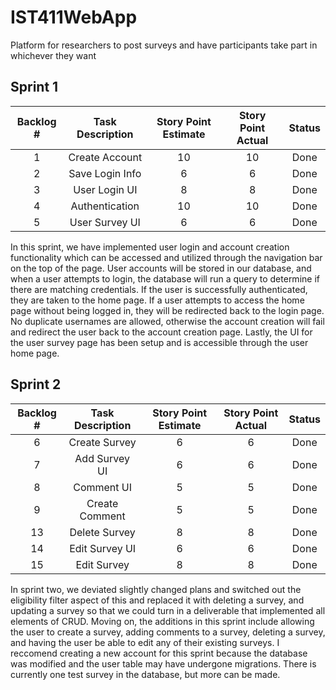 # IST411WebApp
Platform for researchers to post surveys and have participants take part in whichever they want

## Sprint 1
| Backlog #     | Task Description | Story Point Estimate  | Story Point Actual | Status |
|:-------------:|:----------------:|:---------------------:|:------------------:|:------:|
| 1             | Create Account   | 10                    | 10                 | Done   |
| 2             | Save Login Info  | 6                     | 6                  | Done   |
| 3             | User Login UI    | 8                     | 8                  | Done   |
| 4             | Authentication   | 10                    | 10                 | Done   |
| 5             | User Survey UI   | 6                     | 6                  | Done   |

In this sprint, we have implemented user login and account creation functionality which can be accessed and utilized through the navigation bar on the top of the page. User accounts will be stored in our database, and when a user attempts to login, the database will run a query to determine if there are matching credentials. If the user is successfully authenticated, they are taken to the home page. If a user attempts to access the home page without being logged in, they will be redirected back to the login page. No duplicate usernames are allowed, otherwise the account creation will fail and redirect the user back to the account creation page. Lastly, the UI for the user survey page has been setup and is accessible through the user home page.

## Sprint 2
| Backlog #     | Task Description | Story Point Estimate  | Story Point Actual | Status |
|:-------------:|:----------------:|:---------------------:|:------------------:|:------:|
| 6             | Create Survey    | 6                     | 6                  | Done   |
| 7             | Add Survey UI    | 6                     | 6                  | Done   |
| 8             | Comment UI       | 5                     | 5                  | Done   |
| 9             | Create Comment   | 5                     | 5                  | Done   |
| 13            | Delete Survey    | 8                     | 8                  | Done   |
| 14            | Edit Survey UI   | 6                     | 6                  | Done   |
| 15            | Edit Survey      | 8                     | 8                  | Done   |

In sprint two, we deviated slightly changed plans and switched out the eligibility filter aspect of this and replaced it with deleting a survey, and updating a survey so that we could turn in a deliverable that implemented all elements of CRUD. Moving on, the additions in this sprint include allowing the user to create a survey, adding comments to a survey, deleting a survey, and having the user be able to edit any of their existing surveys. I reccomend creating a new account for this sprint because the database was modified and the user table may have undergone migrations. There is currently one test survey in the database, but more can be made. 
